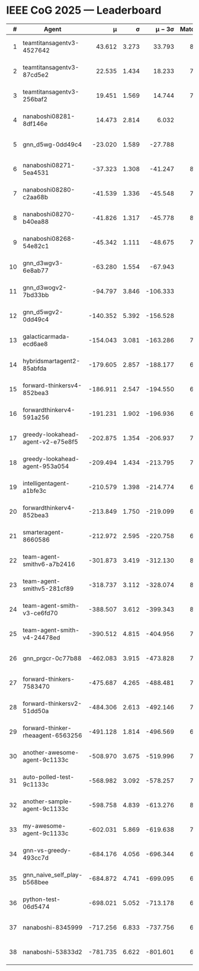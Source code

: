 # IEEE CoG 2025 — Leaderboard

| # | Agent | μ | σ | μ − 3σ | Matches | Updated |
|---:|---|---:|---:|---:|---:|---|
| 1 | teamtitansagentv3-4527642 | 43.612 | 3.273 | 33.793 | 8156 | 2025-08-30 18:26 |
| 2 | teamtitansagentv3-87cd5e2 | 22.535 | 1.434 | 18.233 | 7478 | 2025-08-30 18:26 |
| 3 | teamtitansagentv3-256baf2 | 19.451 | 1.569 | 14.744 | 7894 | 2025-08-30 18:26 |
| 4 | nanaboshi08281-8df146e | 14.473 | 2.814 | 6.032 | 336 | 2025-08-30 18:26 |
| 5 | gnn_d5wg-0dd49c4 | -23.020 | 1.589 | -27.788 | 160 | 2025-08-30 18:26 |
| 6 | nanaboshi08271-5ea4531 | -37.323 | 1.308 | -41.247 | 8218 | 2025-08-30 18:26 |
| 7 | nanaboshi08280-c2aa68b | -41.539 | 1.336 | -45.548 | 7538 | 2025-08-30 18:26 |
| 8 | nanaboshi08270-b40ea88 | -41.826 | 1.317 | -45.778 | 8080 | 2025-08-30 18:26 |
| 9 | nanaboshi08268-54e82c1 | -45.342 | 1.111 | -48.675 | 7720 | 2025-08-30 18:26 |
| 10 | gnn_d3wgv3-6e8ab77 | -63.280 | 1.554 | -67.943 | 198 | 2025-08-30 18:26 |
| 11 | gnn_d3wogv2-7bd33bb | -94.797 | 3.846 | -106.333 | 330 | 2025-08-30 18:26 |
| 12 | gnn_d5wgv2-0dd49c4 | -140.352 | 5.392 | -156.528 | 266 | 2025-08-30 18:26 |
| 13 | galacticarmada-ecd6ae8 | -154.043 | 3.081 | -163.286 | 7520 | 2025-08-30 18:26 |
| 14 | hybridsmartagent2-85abfda | -179.605 | 2.857 | -188.177 | 6861 | 2025-08-30 18:26 |
| 15 | forward-thinkersv4-852bea3 | -186.911 | 2.547 | -194.550 | 6318 | 2025-08-30 18:26 |
| 16 | forwardthinkerv4-591a256 | -191.231 | 1.902 | -196.936 | 6628 | 2025-08-30 18:26 |
| 17 | greedy-lookahead-agent-v2-e75e8f5 | -202.875 | 1.354 | -206.937 | 7976 | 2025-08-30 18:26 |
| 18 | greedy-lookahead-agent-953a054 | -209.494 | 1.434 | -213.795 | 7124 | 2025-08-30 18:26 |
| 19 | intelligentagent-a1bfe3c | -210.579 | 1.398 | -214.774 | 6724 | 2025-08-30 18:26 |
| 20 | forwardthinkerv4-852bea3 | -213.849 | 1.750 | -219.099 | 6608 | 2025-08-30 18:26 |
| 21 | smarteragent-8660586 | -212.972 | 2.595 | -220.758 | 6407 | 2025-08-30 18:26 |
| 22 | team-agent-smithv6-a7b2416 | -301.873 | 3.419 | -312.130 | 8100 | 2025-08-30 18:26 |
| 23 | team-agent-smithv5-281cf89 | -318.737 | 3.112 | -328.074 | 8320 | 2025-08-30 18:26 |
| 24 | team-agent-smith-v3-ce6fd70 | -388.507 | 3.612 | -399.343 | 8838 | 2025-08-30 18:26 |
| 25 | team-agent-smith-v4-24478ed | -390.512 | 4.815 | -404.956 | 7618 | 2025-08-30 18:26 |
| 26 | gnn_prgcr-0c77b88 | -462.083 | 3.915 | -473.828 | 7270 | 2025-08-30 18:26 |
| 27 | forward-thinkers-7583470 | -475.687 | 4.265 | -488.481 | 7840 | 2025-08-30 18:26 |
| 28 | forward-thinkersv2-51dd50a | -484.306 | 2.613 | -492.146 | 7290 | 2025-08-30 18:26 |
| 29 | forward-thinker-rheaagent-6563256 | -491.128 | 1.814 | -496.569 | 6902 | 2025-08-30 18:26 |
| 30 | another-awesome-agent-9c1133c | -508.970 | 3.675 | -519.996 | 7520 | 2025-08-30 18:26 |
| 31 | auto-polled-test-9c1133c | -568.982 | 3.092 | -578.257 | 7980 | 2025-08-30 18:26 |
| 32 | another-sample-agent-9c1133c | -598.758 | 4.839 | -613.276 | 8160 | 2025-08-30 18:26 |
| 33 | my-awesome-agent-9c1133c | -602.031 | 5.869 | -619.638 | 7720 | 2025-08-30 18:26 |
| 34 | gnn-vs-greedy-493cc7d | -684.176 | 4.056 | -696.344 | 6780 | 2025-08-30 18:26 |
| 35 | gnn_naive_self_play-b568bee | -684.872 | 4.741 | -699.095 | 6620 | 2025-08-30 18:26 |
| 36 | python-test-06d5474 | -698.021 | 5.052 | -713.178 | 6800 | 2025-08-30 18:26 |
| 37 | nanaboshi-8345999 | -717.256 | 6.833 | -737.756 | 6970 | 2025-08-30 18:26 |
| 38 | nanaboshi-53833d2 | -781.735 | 6.622 | -801.601 | 6000 | 2025-08-30 18:26 |
